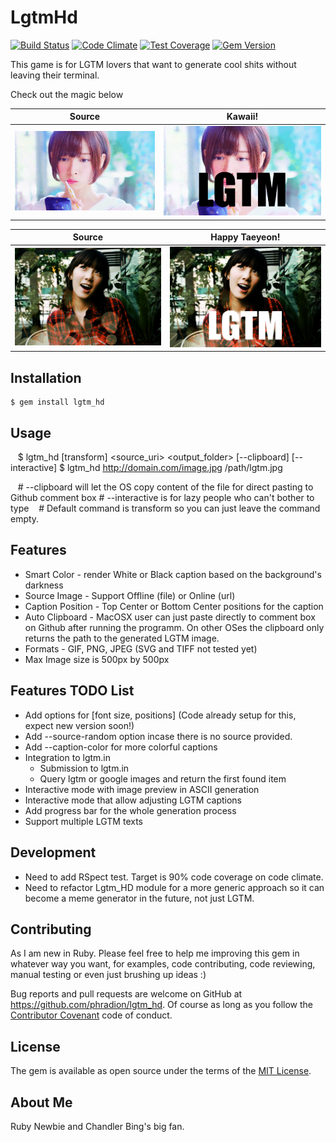 # LgtmHd
[![Build Status](https://travis-ci.org/phradion/lgtm_hd.svg?branch=master)](https://travis-ci.org/phradion/lgtm_hd)
[![Code Climate](https://codeclimate.com/github/phradion/lgtm_hd/badges/gpa.svg)](https://codeclimate.com/github/phradion/lgtm_hd)
[![Test Coverage](https://codeclimate.com/github/phradion/lgtm_hd/badges/coverage.svg)](https://codeclimate.com/github/phradion/lgtm_hd/coverage)
[![Gem Version](https://badge.fury.io/rb/lgtm_hd.svg)](https://badge.fury.io/rb/lgtm_hd)

This game is for LGTM lovers that want to generate cool shits without leaving their terminal.

Check out the magic below

Source             |  Kawaii!
:-------------------------:|:-------------------------:
![](./images/example_1_before.gif?raw=true)  |  ![](./images/example_1_after.gif?raw=true)

Source             |  Happy Taeyeon!
:-------------------------:|:-------------------------:
![](./images/example_2_before.png?raw=true)  |  ![](./images/example_2_after.jpg?raw=true)


## Installation

    $ gem install lgtm_hd

## Usage

    $ lgtm_hd [transform] <source_uri> <output_folder> [--clipboard] [--interactive]
    $ lgtm_hd http://domain.com/image.jpg /path/lgtm.jpg 
    
    # --clipboard will let the OS copy content of the file for direct pasting to Github comment box
    # --interactive is for lazy people who can\'t bother to type
    # Default command is transform so you can just leave the command empty.

## Features

* Smart Color - render White or Black caption based on the background\'s darkness
* Source Image - Support Offline (file) or Online (url) 
* Caption Position - Top Center or Bottom Center positions for the caption
* Auto Clipboard - MacOSX user can just paste directly to comment box on Github after running the programm. On other OSes the clipboard only returns the path to the generated LGTM image.
* Formats - GIF, PNG, JPEG (SVG and TIFF not tested yet)
* Max Image size is 500px by 500px


## Features TODO List

* Add options for \[font size, positions\] (Code already setup for this, expect new version soon!)
* Add --source-random option incase there is no source provided.
* Add --caption-color for more colorful captions
* Integration to lgtm.in
    * Submission to lgtm.in
    * Query lgtm or google images and return the first found item
* Interactive mode with image preview in ASCII generation
* Interactive mode that allow adjusting LGTM captions
* Add progress bar for the whole generation process
* Support multiple LGTM texts


## Development

* Need to add RSpect test. Target is 90% code coverage on code climate.
* Need to refactor Lgtm_HD module for a more generic approach so it can become a meme generator in the future, not just LGTM.


## Contributing

As I am new in Ruby. Please feel free to help me improving this gem in whatever way you want, for examples, code contributing, code reviewing, manual testing or even just brushing up ideas :)

Bug reports and pull requests are welcome on GitHub at https://github.com/phradion/lgtm_hd. Of course as long as  you follow the [Contributor Covenant](contributor-covenant.org) code of conduct.


## License

The gem is available as open source under the terms of the [MIT License](http://opensource.org/licenses/MIT).


## About Me

Ruby Newbie and Chandler Bing's big fan.
